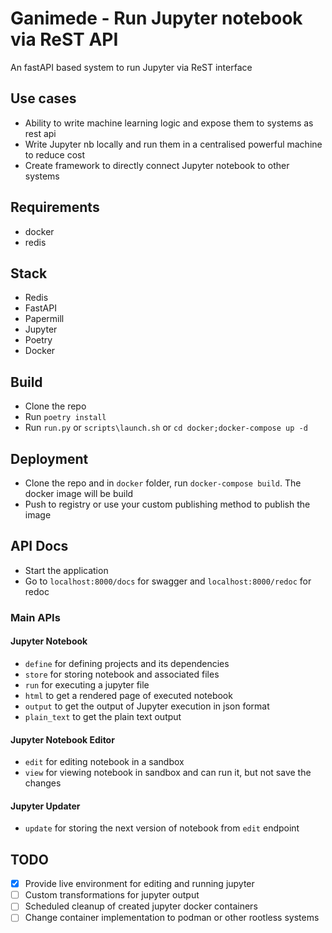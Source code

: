 # Ganimede - Run Jupyter notebook via ReST API

An fastAPI based system to run Jupyter via ReST interface


## Use cases
- Ability to write machine learning logic and expose them to systems as rest api
- Write Jupyter nb locally and run them in a centralised powerful machine to reduce cost
- Create framework to directly connect Jupyter notebook to other systems 

## Requirements
- docker
- redis

## Stack
- Redis
- FastAPI
- Papermill
- Jupyter
- Poetry
- Docker

## Build
- Clone the repo
- Run `poetry install`
- Run `run.py` or `scripts\launch.sh` or `cd docker;docker-compose up -d`

## Deployment
- Clone the repo and in `docker` folder, run `docker-compose build`. The docker image will be build
- Push to registry or use your custom publishing method to publish the image

## API Docs
- Start the application
- Go to `localhost:8000/docs` for swagger and `localhost:8000/redoc` for redoc

### Main APIs

#### Jupyter Notebook
- `define` for defining projects and its dependencies
- `store` for storing notebook and associated files
- `run` for executing a jupyter file
- `html` to get a rendered page of executed notebook
- `output` to get the output of Jupyter execution in json format
- `plain_text` to get the plain text output

#### Jupyter Notebook Editor
- `edit` for editing notebook in a sandbox
- `view` for viewing notebook in sandbox and can run it, but not save the changes

#### Jupyter Updater
- `update` for storing the next version of notebook from `edit` endpoint

## TODO
- [x] Provide live environment for editing and running jupyter
- [ ] Custom transformations for jupyter output
- [ ] Scheduled cleanup of created jupyter docker containers
- [ ] Change container implementation to podman or other rootless systems